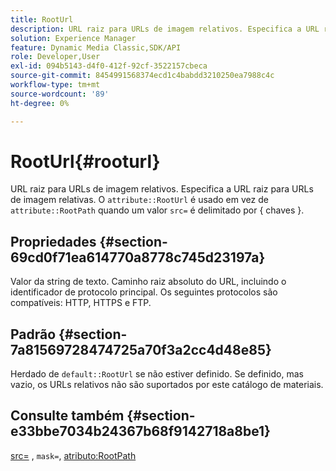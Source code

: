 ```yaml
---
title: RootUrl
description: URL raiz para URLs de imagem relativos. Especifica a URL raiz para URLs de imagem relativas.
solution: Experience Manager
feature: Dynamic Media Classic,SDK/API
role: Developer,User
exl-id: 094b5143-d4f0-412f-92cf-3522157cbeca
source-git-commit: 8454991568374ecd1c4babdd3210250ea7988c4c
workflow-type: tm+mt
source-wordcount: '89'
ht-degree: 0%

---
```


# RootUrl{#rooturl}

URL raiz para URLs de imagem relativos. Especifica a URL raiz para URLs de imagem relativas. O `attribute::RootUrl` é usado em vez de `attribute::RootPath` quando um valor `src=` é delimitado por { chaves }.

## Propriedades {#section-69cd0f71ea614770a8778c745d23197a}

Valor da string de texto. Caminho raiz absoluto do URL, incluindo o identificador de protocolo principal. Os seguintes protocolos são compatíveis: HTTP, HTTPS e FTP.

## Padrão {#section-7a81569728474725a70f3a2cc4d48e85}

Herdado de `default::RootUrl` se não estiver definido. Se definido, mas vazio, os URLs relativos não são suportados por este catálogo de materiais.

## Consulte também {#section-e33bbe7034b24367b68f9142718a8be1}

[src=](../../../../../ir-api/http-protocol/image-rendering-api-ref/c-ir-http-protocol-ref/c-ir-http-protocol-command-reference/r-ir-src.md#reference-62c98abad22149d68d405ed6aaff8272) , `mask=`, [atributo:RootPath](../../../../../ir-api/material-cat/image-rendering-api-ref/c-ir-material-catalog/c-ir-attributes-reference/r-ir-rootpath.md#reference-a4d7c96b62e14fcbad1740c702f160f3)
